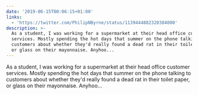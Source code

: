 ```yaml
---
date: '2019-06-15T00:06:15+01:00'
links:
  - 'https://twitter.com/PhilipNByrne/status/1139444882320384000'
description: >-
  As a student, I was working for a supermarket at their head office customer
  services. Mostly spending the hot days that summer on the phone talking to
  customers about whether they'd really found a dead rat in their toilet paper,
  or glass on their mayonnaise. Anyhoo...
---
```

As a student, I was working for a supermarket at their head office customer services. Mostly spending the hot days that summer on the phone talking to customers about whether they'd really found a dead rat in their toilet paper, or glass on their mayonnaise. Anyhoo... 
